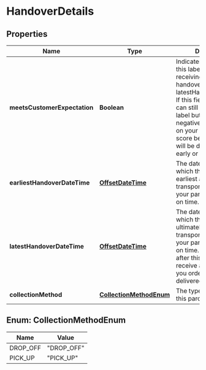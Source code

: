 # HandoverDetails

## Properties

 Name                         | Type                                              | Description                                                                                                                                                                                                                                                                                                         | Notes      
------------------------------|---------------------------------------------------|---------------------------------------------------------------------------------------------------------------------------------------------------------------------------------------------------------------------------------------------------------------------------------------------------------------------|------------
 **meetsCustomerExpectation** | **Boolean**                                       | Indicates if you can use this label without receiving a strike if you handover before the latestHandoverDateTime. If this field is &#39;false&#39; you can still buy and use this label but it will have negative consequences on your performance score because the order will be delivered too early or too late. | [optional] 
 **earliestHandoverDateTime** | [**OffsetDateTime**](OffsetDateTime.md)           | The date and time at which the parcel can be earliest  at the transporter to make sure your parcel is delivered on time.                                                                                                                                                                                            | [optional] 
 **latestHandoverDateTime**   | [**OffsetDateTime**](OffsetDateTime.md)           | The date and time at which the parcel must ultimately be at the transporter to make sure your parcel is delivered on time. If you handover after this date you will receive a strike because you order will be delivered too late.                                                                                  | [optional] 
 **collectionMethod**         | [**CollectionMethodEnum**](#CollectionMethodEnum) | The type of collection for this parcel.                                                                                                                                                                                                                                                                             | [optional] 

<a name="CollectionMethodEnum"></a>

## Enum: CollectionMethodEnum

 Name     | Value                
----------|----------------------
 DROP_OFF | &quot;DROP_OFF&quot; 
 PICK_UP  | &quot;PICK_UP&quot;  



